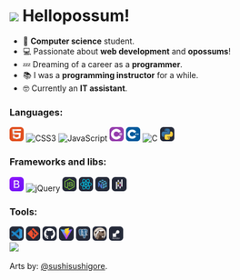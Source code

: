 <h1><img src="https://i.imgur.com/EQw1vTW.png" width="3%"/> Hellopossum!</h1>

- 🎒 **Computer science** student.
- 💻 Passionate about **web development** and **opossums**!
- 💤 Dreaming of a career as a **programmer**.
- 📚 I was a **programming instructor** for a while.
- 🤓 Currently an **IT assistant**.

<h3>Languages:</h3>
<div>
    <img src="https://raw.githubusercontent.com/LelouchFR/skill-icons/4b9209a3d501136dff19785ccc99ae1f33256d3a/assets/html.svg" width="5%" alt="HTML5">
    <img src="https://raw.githubusercontent.com/LelouchFR/skill-icons/4b9209a3d501136dff19785ccc99ae1f33256d3a/assets/css.svg" width="5%" alt="CSS3">
    <img src="https://raw.githubusercontent.com/LelouchFR/skill-icons/4b9209a3d501136dff19785ccc99ae1f33256d3a/assets/javascript.svg" width="5%" alt="JavaScript">
    <img src="https://raw.githubusercontent.com/LelouchFR/skill-icons/4b9209a3d501136dff19785ccc99ae1f33256d3a/assets/cs.svg" width="5%" alt="C#">
    <img src="https://raw.githubusercontent.com/LelouchFR/skill-icons/4b9209a3d501136dff19785ccc99ae1f33256d3a/assets/cpp.svg" width="5%" alt="C++">
    <img src="https://raw.githubusercontent.com/LelouchFR/skill-icons/4b9209a3d501136dff19785ccc99ae1f33256d3a/assets/c.svg" width="5%" alt="C">
    <img src="https://raw.githubusercontent.com/LelouchFR/skill-icons/4b9209a3d501136dff19785ccc99ae1f33256d3a/assets/python-auto.svg" width="5%" alt="Python">
</div>

<h3>Frameworks and libs:</h3>
<div>
    <img src="https://raw.githubusercontent.com/LelouchFR/skill-icons/4b9209a3d501136dff19785ccc99ae1f33256d3a/assets/bootstrap.svg" width="5%" alt="Bootstrap">
    <img src="https://raw.githubusercontent.com/LelouchFR/skill-icons/4b9209a3d501136dff19785ccc99ae1f33256d3a/assets/jquery.svg" width="5%" alt="jQuery">
    <img src="https://raw.githubusercontent.com/LelouchFR/skill-icons/4b9209a3d501136dff19785ccc99ae1f33256d3a/assets/nodejs-auto.svg" width="5%" alt="Node.js">
    <img src="https://raw.githubusercontent.com/LelouchFR/skill-icons/4b9209a3d501136dff19785ccc99ae1f33256d3a/assets/react-auto.svg" width="5%" alt="React">
    <img src="https://raw.githubusercontent.com/LelouchFR/skill-icons/4b9209a3d501136dff19785ccc99ae1f33256d3a/assets/numpy-auto.svg" width="5%" alt="Numpy">
    <img src="https://raw.githubusercontent.com/LelouchFR/skill-icons/4b9209a3d501136dff19785ccc99ae1f33256d3a/assets/pandas-auto.svg" width="5%" alt="Pandas">
</div>

<h3>Tools:</h3>
<div>    
    <img src="https://raw.githubusercontent.com/LelouchFR/skill-icons/4b9209a3d501136dff19785ccc99ae1f33256d3a/assets/vscode-auto.svg" width="5%" alt="Visual Studio Code">
    <img src="https://raw.githubusercontent.com/LelouchFR/skill-icons/4b9209a3d501136dff19785ccc99ae1f33256d3a/assets/git-auto.svg" width="5%" alt="Git">
    <img src="https://raw.githubusercontent.com/LelouchFR/skill-icons/4b9209a3d501136dff19785ccc99ae1f33256d3a/assets/github-auto.svg" width="5%" alt="Github">
    <img src="https://raw.githubusercontent.com/LelouchFR/skill-icons/4b9209a3d501136dff19785ccc99ae1f33256d3a/assets/vite-auto.svg" width="5%" alt="Vite">
    <img src="https://raw.githubusercontent.com/LelouchFR/skill-icons/4b9209a3d501136dff19785ccc99ae1f33256d3a/assets/postgresql-auto.svg" width="5%" alt="PostgreSQL">
    <img src="https://raw.githubusercontent.com/LelouchFR/skill-icons/4b9209a3d501136dff19785ccc99ae1f33256d3a/assets/dbeaver-auto.svg" width="5%" alt="DBeaver">
    <img src="https://raw.githubusercontent.com/LelouchFR/skill-icons/4b9209a3d501136dff19785ccc99ae1f33256d3a/assets/render-auto.svg" width="5%" alt="Render">
</div>

<div>
  <img src="https://i.imgur.com/a9xVT9r.png" width="30%">
  <p>Arts by: <a href="https://bsky.app/profile/sushisushigore.bsky.social">@sushisushigore</a>.</p>
</div>
